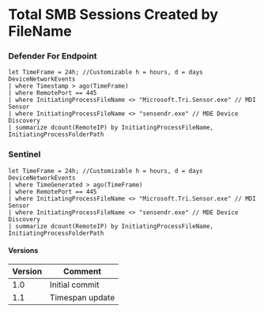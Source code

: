 # Total SMB Sessions Created by FileName

### Defender For Endpoint
```
let TimeFrame = 24h; //Customizable h = hours, d = days
DeviceNetworkEvents
| where Timestamp > ago(TimeFrame)
| where RemotePort == 445
| where InitiatingProcessFileName <> "Microsoft.Tri.Sensor.exe" // MDI Sensor
| where InitiatingProcessFileName <> "sensendr.exe" // MDE Device Discovery
| summarize dcount(RemoteIP) by InitiatingProcessFileName, InitiatingProcessFolderPath
```
### Sentinel
```
let TimeFrame = 24h; //Customizable h = hours, d = days
DeviceNetworkEvents
| where TimeGenerated > ago(TimeFrame)
| where RemotePort == 445
| where InitiatingProcessFileName <> "Microsoft.Tri.Sensor.exe" // MDI Sensor
| where InitiatingProcessFileName <> "sensendr.exe" // MDE Device Discovery
| summarize dcount(RemoteIP) by InitiatingProcessFileName, InitiatingProcessFolderPath
```

#### Versions
| Version | Comment |
| ---  | --- |
| 1.0 | Initial commit |
| 1.1 | Timespan update |


